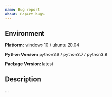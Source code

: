 ```yaml
---
name: Bug report
about: Report bugs.
---
```


## Environment
**Platform:** windows 10 / ubuntu 20.04

**Python Version:** python3.6 / python3.7 / python3.8

**Package Version:** latest

## Description

...

